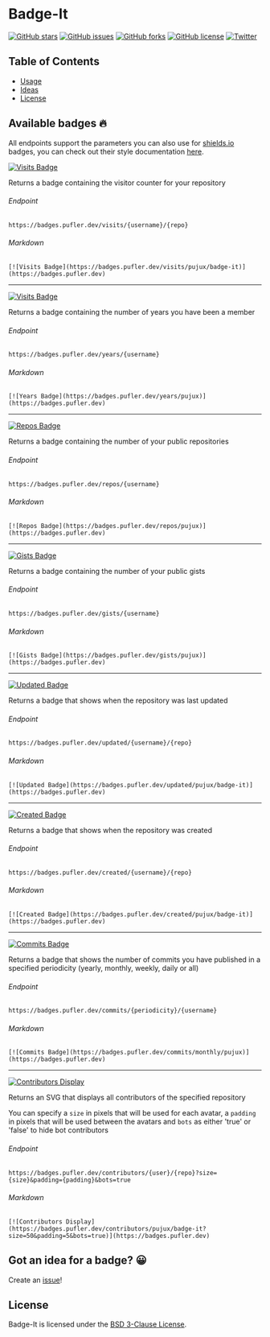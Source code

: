 # Badge-It

[![GitHub stars](https://img.shields.io/github/stars/pujux/badge-it?color=brightgreen)](https://github.com/pujux/badge-it/stargazers)
[![GitHub issues](https://img.shields.io/github/issues/pujux/badge-it?color=brightgreen)](https://github.com/pujux/badge-it/issues)
[![GitHub forks](https://img.shields.io/github/forks/pujux/badge-it?color=brightgreen)](https://github.com/pujux/badge-it/network)
[![GitHub license](https://img.shields.io/github/license/pujux/badge-it?color=brightgreen)](https://github.com/pujux/badge-it/blob/main/LICENSE)
[![Twitter](https://img.shields.io/twitter/url?url=https%3A%2F%2Fgithub.com%2Fpujux%2Fbadge-it)](https://twitter.com/intent/tweet?text=Wow:&url=https%3A%2F%2Fgithub.com%2Fpujux%2Fbadge-it)

## Table of Contents

- [Usage](#available-badges-🔥)
- [Ideas](#got-an-idea-for-a-badge?-😀)
- [License](#license)

## Available badges 🔥

All endpoints support the parameters you can also use for [shields.io](https://shields.io) badges, you can check out their style documentation [here](https://shields.io/#styles).

[![Visits Badge](https://badges.pufler.dev/visits/pujux/badge-it)](https://badges.pufler.dev/visits/pujux/badge-it)

Returns a badge containing the visitor counter for your repository

###### Endpoint
`https://badges.pufler.dev/visits/{username}/{repo}`

###### Markdown

`[![Visits Badge](https://badges.pufler.dev/visits/pujux/badge-it)](https://badges.pufler.dev)`

---

[![Visits Badge](https://badges.pufler.dev/years/pujux)](https://badges.pufler.dev/years/pujux)
  
Returns a badge containing the number of years you have been a member

###### Endpoint

`https://badges.pufler.dev/years/{username}`

###### Markdown 

`[![Years Badge](https://badges.pufler.dev/years/pujux)](https://badges.pufler.dev)`

---

[![Repos Badge](https://badges.pufler.dev/repos/pujux)](https://badges.pufler.dev/repos/pujux)
  
Returns a badge containing the number of your public repositories

###### Endpoint

`https://badges.pufler.dev/repos/{username}`

###### Markdown

`[![Repos Badge](https://badges.pufler.dev/repos/pujux)](https://badges.pufler.dev)`

---

[![Gists Badge](https://badges.pufler.dev/gists/pujux)](https://badges.pufler.dev/gists/pujux)
  
Returns a badge containing the number of your public gists

###### Endpoint

`https://badges.pufler.dev/gists/{username}`

###### Markdown

`[![Gists Badge](https://badges.pufler.dev/gists/pujux)](https://badges.pufler.dev)`

---

[![Updated Badge](https://badges.pufler.dev/updated/pujux/badge-it)](https://badges.pufler.dev/updated/pujux/badge-it)
  
Returns a badge that shows when the repository was last updated

###### Endpoint

`https://badges.pufler.dev/updated/{username}/{repo}`

###### Markdown

`[![Updated Badge](https://badges.pufler.dev/updated/pujux/badge-it)](https://badges.pufler.dev)`

---

[![Created Badge](https://badges.pufler.dev/created/pujux/badge-it)](https://badges.pufler.dev/created/pujux/badge-it)
  
Returns a badge that shows when the repository was created

###### Endpoint

`https://badges.pufler.dev/created/{username}/{repo}`

###### Markdown

`[![Created Badge](https://badges.pufler.dev/created/pujux/badge-it)](https://badges.pufler.dev)`

---

[![Commits Badge](https://badges.pufler.dev/commits/monthly/pujux)](https://badges.pufler.dev/commits/monthly/pujux)
  
Returns a badge that shows the number of commits you have published in a specified periodicity (yearly, monthly, weekly, daily or all)

###### Endpoint

`https://badges.pufler.dev/commits/{periodicity}/{username}`

###### Markdown

`[![Commits Badge](https://badges.pufler.dev/commits/monthly/pujux)](https://badges.pufler.dev)`

---

[![Contributors Display](https://badges.pufler.dev/contributors/pujux/badge-it?size=50&padding=5&bots=true)](https://badges.pufler.dev/contributors/pujux/badge-it)
  
Returns an SVG that displays all contributors of the specified repository

You can specify a `size` in pixels that will be used for each avatar, a `padding` in pixels that will be used between the avatars and `bots` as either 'true' or 'false' to hide bot contributors

###### Endpoint

`https://badges.pufler.dev/contributors/{user}/{repo}?size={size}&padding={padding}&bots=true`

###### Markdown

`[![Contributors Display](https://badges.pufler.dev/contributors/pujux/badge-it?size=50&padding=5&bots=true)](https://badges.pufler.dev)`

## Got an idea for a badge? 😀

Create an [issue](https://github.com/pujux/badge-it/issues/new)!

## License 

Badge-It is licensed under the [BSD 3-Clause License](LICENSE).
